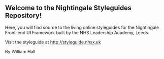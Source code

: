<h2>Welcome to the Nightingale Styleguides Repository!</h2>
<p>Here, you will find source to the living online styleguides for the Nightingale Front-end UI Framework built by
  the NHS Leadership Academy, Leeds.</p>
<p>Visit the styleguide at <a href = "http://styleguides.nhsx.uk">http://styleguide.nhsx.uk</a></p>
<p>By William Hall</a>
